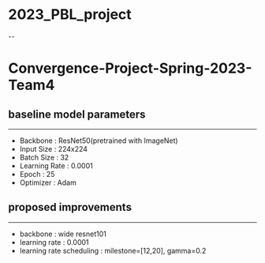 # 2023_PBL_project
--
# Convergence-Project-Spring-2023-Team4

## baseline model parameters
---
- Backbone : ResNet50(pretrained with ImageNet)
- Input Size : 224x224
- Batch Size : 32
- Learning Rate : 0.0001
- Epoch : 25
- Optimizer : Adam

## proposed improvements
---
- backbone : wide resnet101 
- learning rate : 0.0001
- learning rate scheduling : milestone=[12,20], gamma=0.2
